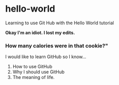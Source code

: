 # hello-world
Learning to use Git Hub with the Hello World tutorial

**Okay I'm an idiot. I lost my edits.**

### How many calories were in that cookie?"

I would like to learn GitHub so I know...
1. How to use GitHub
2. Why I should use GitHub
3. The meaning of life.
